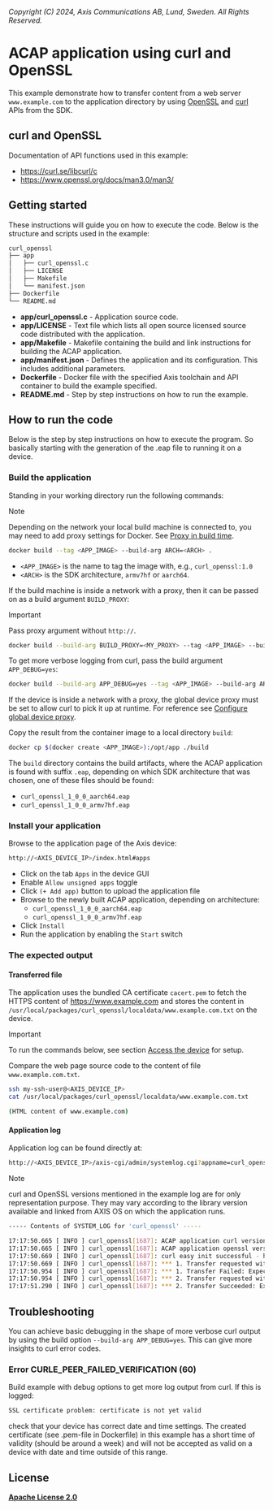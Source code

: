*Copyright (C) 2024, Axis Communications AB, Lund, Sweden. All Rights Reserved.*

# ACAP application using curl and OpenSSL

This example demonstrate how to transfer content from a web server `www.example.com` to the application directory by using [OpenSSL](https://www.openssl.org/) and [curl](https://curl.se/) APIs from the SDK.

## curl and OpenSSL

Documentation of API functions used in this example:

- https://curl.se/libcurl/c
- https://www.openssl.org/docs/man3.0/man3/

## Getting started

These instructions will guide you on how to execute the code. Below is the
structure and scripts used in the example:

```sh
curl_openssl
├── app
│   ├── curl_openssl.c
│   ├── LICENSE
│   ├── Makefile
│   └── manifest.json
├── Dockerfile
└── README.md
```

- **app/curl_openssl.c** - Application source code.
- **app/LICENSE** - Text file which lists all open source licensed source code distributed with the application.
- **app/Makefile** - Makefile containing the build and link instructions for building the ACAP application.
- **app/manifest.json** - Defines the application and its configuration. This includes additional parameters.
- **Dockerfile** - Docker file with the specified Axis toolchain and API container to build the example specified.
- **README.md** - Step by step instructions on how to run the example.

## How to run the code

Below is the step by step instructions on how to execute the program. So
basically starting with the generation of the .eap file to running it on a
device.

### Build the application

Standing in your working directory run the following commands:

> [!NOTE]
>
> Depending on the network your local build machine is connected to, you may need to add proxy
> settings for Docker. See
> [Proxy in build time](https://axiscommunications.github.io/acap-documentation/docs/develop/proxy#proxy-in-build-time).

```sh
docker build --tag <APP_IMAGE> --build-arg ARCH=<ARCH> .
```

- `<APP_IMAGE>` is the name to tag the image with, e.g., `curl_openssl:1.0`
- `<ARCH>` is the SDK architecture, `armv7hf` or `aarch64`.

If the build machine is inside a network with a proxy, then it can be passed on
as a build argument `BUILD_PROXY`:

> [!IMPORTANT]
> Pass proxy argument without `http://`.

```sh
docker build --build-arg BUILD_PROXY=<MY_PROXY> --tag <APP_IMAGE> --build-arg ARCH=<ARCH> .
```

To get more verbose logging from curl, pass the build argument `APP_DEBUG=yes`:

```sh
docker build --build-arg APP_DEBUG=yes --tag <APP_IMAGE> --build-arg ARCH=<ARCH> .
```

If the device is inside a network with a proxy, the global device proxy must be
set to allow curl to pick it up at runtime. For reference see
[Configure global device proxy](https://axiscommunications.github.io/acap-documentation/docs/develop/proxy#configure-global-device-proxy).

Copy the result from the container image to a local directory `build`:

```sh
docker cp $(docker create <APP_IMAGE>):/opt/app ./build
```

The `build` directory contains the build artifacts, where the ACAP application
is found with suffix `.eap`, depending on which SDK architecture that was
chosen, one of these files should be found:

- `curl_openssl_1_0_0_aarch64.eap`
- `curl_openssl_1_0_0_armv7hf.eap`

### Install your application

Browse to the application page of the Axis device:

```sh
http://<AXIS_DEVICE_IP>/index.html#apps
```

- Click on the tab `Apps` in the device GUI
- Enable `Allow unsigned apps` toggle
- Click `(+ Add app)` button to upload the application file
- Browse to the newly built ACAP application, depending on architecture:
  - `curl_openssl_1_0_0_aarch64.eap`
  - `curl_openssl_1_0_0_armv7hf.eap`
- Click `Install`
- Run the application by enabling the `Start` switch

### The expected output

#### Transferred file

The application uses the bundled CA certificate `cacert.pem` to fetch the
HTTPS content of https://www.example.com and stores the content in
`/usr/local/packages/curl_openssl/localdata/www.example.com.txt` on the
device.

> [!IMPORTANT]
> To run the commands below, see section [Access the
> device](../DEV.md#access-the-device) for setup.

Compare the web page source code to the content of file `www.example.com.txt`.

```sh
ssh my-ssh-user@<AXIS_DEVICE_IP>
cat /usr/local/packages/curl_openssl/localdata/www.example.com.txt

(HTML content of www.example.com)
```

#### Application log

Application log can be found directly at:

```sh
http://<AXIS_DEVICE_IP>/axis-cgi/admin/systemlog.cgi?appname=curl_openssl
```

> [!NOTE]
> curl and OpenSSL versions mentioned in the example log are for only representation
> purpose. They may vary according to the library version available and linked from
> AXIS OS on which the application runs.

```sh
----- Contents of SYSTEM_LOG for 'curl_openssl' -----

17:17:50.665 [ INFO ] curl_openssl[1687]: ACAP application curl version: 8.6.0
17:17:50.665 [ INFO ] curl_openssl[1687]: ACAP application openssl version: OpenSSL 3.0.13 30 Jan 2024
17:17:50.669 [ INFO ] curl_openssl[1687]: curl easy init successful - handle has been created
17:17:50.669 [ INFO ] curl_openssl[1687]: *** 1. Transfer requested without certificate ***
17:17:50.954 [ INFO ] curl_openssl[1687]: *** 1. Transfer Failed: Expected result, transfer without certificate should fail ***
17:17:50.954 [ INFO ] curl_openssl[1687]: *** 2. Transfer requested with CA-cert ***
17:17:51.290 [ INFO ] curl_openssl[1687]: *** 2. Transfer Succeeded: Expected result, transfer with CA-cert should pass ***
```

## Troubleshooting

You can achieve basic debugging in the shape of more verbose curl output by
using the build option `--build-arg APP_DEBUG=yes`. This can give more insights
to curl error codes.

### Error CURLE_PEER_FAILED_VERIFICATION (60)

Build example with debug options to get more log output from curl. If this is
logged:

```txt
SSL certificate problem: certificate is not yet valid
```

check that your device has correct date and time settings. The created
certificate (see .pem-file in Dockerfile) in this example has a short time of
validity (should be around a week) and will not be accepted as valid on a
device with date and time outside of this range.

## License

**[Apache License 2.0](../LICENSE)**
